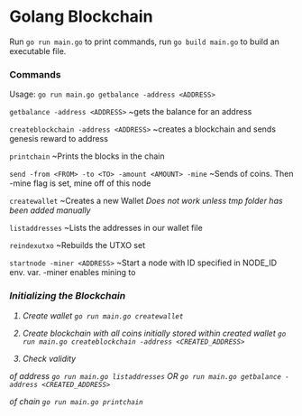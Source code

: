 # Golang Blockchain

Run `go run main.go` to print commands, run `go build main.go` to build an executable file.

### Commands

Usage: `go run main.go getbalance -address <ADDRESS>`

 `getbalance -address <ADDRESS>` ~gets the balance for an address
 
 `createblockchain -address <ADDRESS>` ~creates a blockchain and sends genesis reward to address
 
 `printchain` ~Prints the blocks in the chain
 
 `send -from <FROM> -to <TO> -amount <AMOUNT> -mine` ~Sends <amount> of coins. Then -mine flag is set, mine off of this node
 
 `createwallet` ~Creates a new Wallet *Does not work unless tmp folder has been added manually*
 
 `listaddresses` ~Lists the addresses in our wallet file
 
 `reindexutxo` ~Rebuilds the UTXO set
 
 `startnode -miner <ADDRESS>` ~Start a node with ID specified in NODE_ID env. var. -miner enables mining to <ADDRESS>

### Initializing the Blockchain

1. Create wallet 
`go run main.go createwallet`

2. Create blockchain with all coins initially stored within created wallet 
`go run main.go createblockchain -address <CREATED_ADDRESS>`

3.  Check validity

of address `go run main.go listaddresses` OR `go run main.go getbalance -address <CREATED_ADDRESS>`

of chain `go run main.go printchain`
